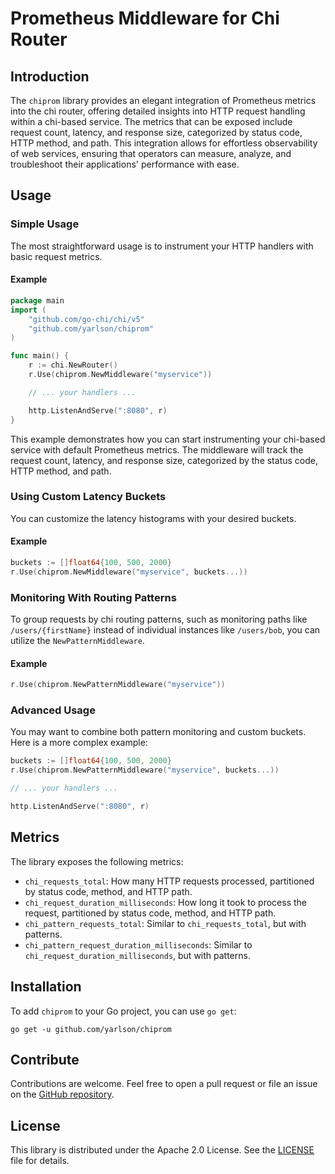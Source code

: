 # Prometheus Middleware for Chi Router

## Introduction

The `chiprom` library provides an elegant integration of Prometheus metrics into the chi router, offering detailed insights into HTTP request handling within a chi-based service. The metrics that can be exposed include request count, latency, and response size, categorized by status code, HTTP method, and path. This integration allows for effortless observability of web services, ensuring that operators can measure, analyze, and troubleshoot their applications' performance with ease.

## Usage

### Simple Usage

The most straightforward usage is to instrument your HTTP handlers with basic request metrics.

#### Example

```go
package main
import (
    "github.com/go-chi/chi/v5"
    "github.com/yarlson/chiprom"
)

func main() {
    r := chi.NewRouter()
    r.Use(chiprom.NewMiddleware("myservice"))

    // ... your handlers ...

    http.ListenAndServe(":8080", r)
}
```

This example demonstrates how you can start instrumenting your chi-based service with default Prometheus metrics. The middleware will track the request count, latency, and response size, categorized by the status code, HTTP method, and path.

### Using Custom Latency Buckets

You can customize the latency histograms with your desired buckets.

#### Example

```go
buckets := []float64{100, 500, 2000}
r.Use(chiprom.NewMiddleware("myservice", buckets...))
```

### Monitoring With Routing Patterns

To group requests by chi routing patterns, such as monitoring paths like `/users/{firstName}` instead of individual instances like `/users/bob`, you can utilize the `NewPatternMiddleware`.

#### Example

```go
r.Use(chiprom.NewPatternMiddleware("myservice"))
```

### Advanced Usage

You may want to combine both pattern monitoring and custom buckets. Here is a more complex example:

```go
buckets := []float64{100, 500, 2000}
r.Use(chiprom.NewPatternMiddleware("myservice", buckets...))

// ... your handlers ...

http.ListenAndServe(":8080", r)
```

## Metrics

The library exposes the following metrics:

- `chi_requests_total`: How many HTTP requests processed, partitioned by status code, method, and HTTP path.
- `chi_request_duration_milliseconds`: How long it took to process the request, partitioned by status code, method, and HTTP path.
- `chi_pattern_requests_total`: Similar to `chi_requests_total`, but with patterns.
- `chi_pattern_request_duration_milliseconds`: Similar to `chi_request_duration_milliseconds`, but with patterns.

## Installation

To add `chiprom` to your Go project, you can use `go get`:

```shell
go get -u github.com/yarlson/chiprom
```

## Contribute

Contributions are welcome. Feel free to open a pull request or file an issue on the [GitHub repository](https://github.com/yarlson/chiprom).

## License

This library is distributed under the Apache 2.0 License. See the [LICENSE](LICENSE) file for details.

